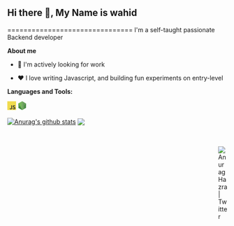 
## Hi there 👋, My Name is wahid
===============================
I'm a self-taught passionate Backend developer 

**About me**

- 💼 I'm actively looking for work

- ❤️ I love writing Javascript, and building fun experiments on entry-level



**Languages and Tools:**  

<code><img height="20" src="https://raw.githubusercontent.com/github/explore/80688e429a7d4ef2fca1e82350fe8e3517d3494d/topics/javascript/javascript.png"></code>
<code><img height="20" src="https://raw.githubusercontent.com/github/explore/80688e429a7d4ef2fca1e82350fe8e3517d3494d/topics/nodejs/nodejs.png"></code>    


<a href="https://github.com/awahids/awahids"><img align="center" src="https://github-readme-stats.vercel.app/api?username=awahids&show_icons=true&include_all_commits=true&theme=calm&hide_border=true" alt="Anurag's github stats" /></a>
<a href="https://github.com/awahids/github-readme-stats"><img align="center" src="https://github-readme-stats.vercel.app/api/top-langs/?username=awahids&layout=compact&theme=calm&hide_border=true" /></a>

<br />
<br />

<a href="https://twitter.com/awahids_">
  <img align="right" alt="Anurag Hazra | Twitter" width="21px" src="https://raw.githubusercontent.com/anuraghazra/anuraghazra/master/assets/twitter.svg" />
</a>
